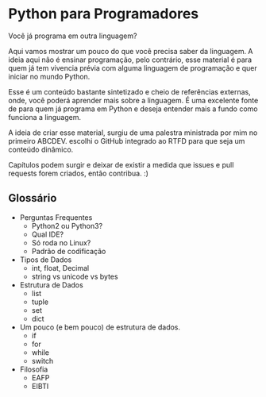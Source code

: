 # Python para Programadores

Você já programa em outra linguagem?

Aqui vamos mostrar um pouco do que você precisa saber da linguagem.
A ideia aqui não é ensinar programação, pelo contrário, esse material é para
quem já tem vivencia prévia com alguma linguagem de programação e quer iniciar
no mundo Python.

Esse é um conteúdo bastante sintetizado e cheio de referências externas, onde,
você poderá aprender mais sobre a linguagem. É uma excelente fonte de para
quem já programa em Python e deseja entender mais a fundo como funciona a
linguagem.

A ideia de criar esse material, surgiu de uma palestra ministrada por mim 
no primeiro ABCDEV. escolhi o GitHub integrado ao RTFD para que seja um 
conteúdo dinâmico.

Capítulos podem surgir e deixar de existir a medida que issues e pull requests
forem criados, então contribua. :)

## Glossário

- Perguntas Frequentes
    - Python2 ou Python3?
    - Qual IDE?
    - Só roda no Linux?
    - Padrão de codificação
- Tipos de Dados
    - int, float, Decimal
    - string vs unicode vs bytes
- Estrutura de Dados
    - list
    - tuple
    - set
    - dict
- Um pouco (e bem pouco) de estrutura de dados.
    - if
    - for
    - while
    - switch
- Filosofia
    - EAFP
    - EIBTI
